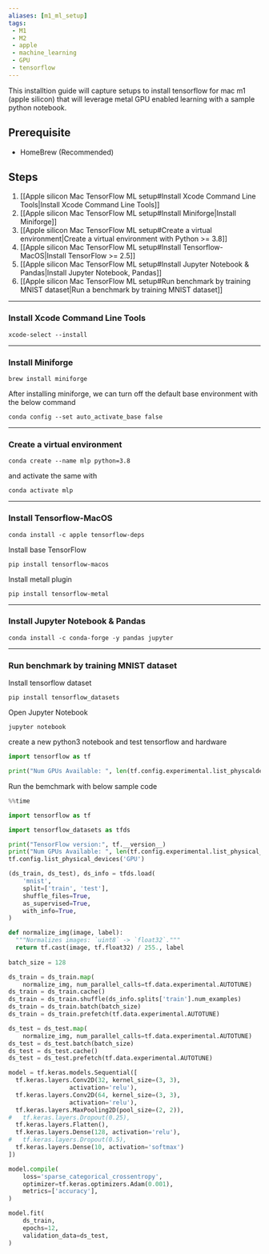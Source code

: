 ```yaml
---
aliases: [m1_ml_setup]
tags:
 - M1
 - M2
 - apple
 - machine_learning
 - GPU
 - tensorflow 
---
```


This installtion guide will capture setups to install tensorflow for mac m1 (apple silicon) that will leverage metal GPU enabled learning with a sample python notebook.

## Prerequisite
- HomeBrew (Recommended)

## Steps
1. [[Apple silicon Mac TensorFlow ML setup#Install Xcode Command Line Tools|Install Xcode Command Line Tools]]
2. [[Apple silicon Mac TensorFlow ML setup#Install Miniforge|Install Miniforge]]
3. [[Apple silicon Mac TensorFlow ML setup#Create a virtual environment|Create a virtual environment with Python >= 3.8]]
4. [[Apple silicon Mac TensorFlow ML setup#Install Tensorflow-MacOS|Install TensorFlow >= 2.5]]
5. [[Apple silicon Mac TensorFlow ML setup#Install Jupyter Notebook & Pandas|Install Jupyter Notebook, Pandas]]
6. [[Apple silicon Mac TensorFlow ML setup#Run benchmark by training MNIST dataset|Run a benchmark by training MNIST dataset]]

---
### Install Xcode Command Line Tools

```shell
xcode-select --install
```

---
### Install Miniforge

```shell
brew install miniforge
```

After installing miniforge, we can turn off the default base environment with the below command
```shell
conda config --set auto_activate_base false
```

---
### Create a virtual environment

```shell
conda create --name mlp python=3.8
```

and activate the same with
```shell
conda activate mlp
```

---
### Install Tensorflow-MacOS

```shell
conda install -c apple tensorflow-deps
```

Install base TensorFlow
```shell
pip install tensorflow-macos
```

Install metall plugin
```shell
pip install tensorflow-metal
```

---
### Install Jupyter Notebook & Pandas

```shell
conda install -c conda-forge -y pandas jupyter
```

---
### Run benchmark by training MNIST dataset

Install tensorflow dataset
```shell
pip install tensorflow_datasets
```

Open Jupyter Notebook
```shell
jupyter notebook
```

create a new python3 notebook and test tensorflow and hardware
```python
import tensorflow as tf

print("Num GPUs Available: ", len(tf.config.experimental.list_physcaldevices('GPU')))
```

Run the bemchmark with below sample code
```python
%%time

import tensorflow as tf

import tensorflow_datasets as tfds

print("TensorFlow version:", tf.__version__)  
print("Num GPUs Available: ", len(tf.config.experimental.list_physical_devices('GPU')))  
tf.config.list_physical_devices('GPU')

(ds_train, ds_test), ds_info = tfds.load(  
    'mnist',  
    split=['train', 'test'],  
    shuffle_files=True,  
    as_supervised=True,  
    with_info=True,  
)

def normalize_img(image, label):  
  """Normalizes images: `uint8` -> `float32`."""  
  return tf.cast(image, tf.float32) / 255., label
  
batch_size = 128

ds_train = ds_train.map(  
    normalize_img, num_parallel_calls=tf.data.experimental.AUTOTUNE)  
ds_train = ds_train.cache()  
ds_train = ds_train.shuffle(ds_info.splits['train'].num_examples)  
ds_train = ds_train.batch(batch_size)  
ds_train = ds_train.prefetch(tf.data.experimental.AUTOTUNE)

ds_test = ds_test.map(  
    normalize_img, num_parallel_calls=tf.data.experimental.AUTOTUNE)  
ds_test = ds_test.batch(batch_size)  
ds_test = ds_test.cache()  
ds_test = ds_test.prefetch(tf.data.experimental.AUTOTUNE)

model = tf.keras.models.Sequential([  
  tf.keras.layers.Conv2D(32, kernel_size=(3, 3),  
                 activation='relu'),  
  tf.keras.layers.Conv2D(64, kernel_size=(3, 3),  
                 activation='relu'),  
  tf.keras.layers.MaxPooling2D(pool_size=(2, 2)),  
#   tf.keras.layers.Dropout(0.25),  
  tf.keras.layers.Flatten(),  
  tf.keras.layers.Dense(128, activation='relu'),  
#   tf.keras.layers.Dropout(0.5),  
  tf.keras.layers.Dense(10, activation='softmax')  
])  

model.compile(  
    loss='sparse_categorical_crossentropy',  
    optimizer=tf.keras.optimizers.Adam(0.001),  
    metrics=['accuracy'],  
)

model.fit(  
    ds_train,  
    epochs=12,  
    validation_data=ds_test,  
)
```